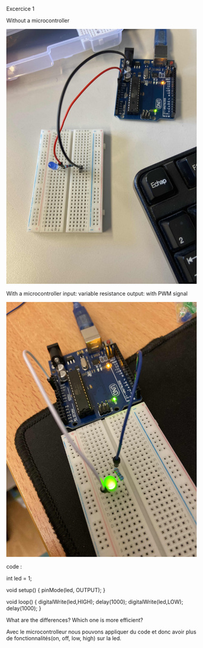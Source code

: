 Excercice 1

Without a microcontroller

<img src="without_microcontroller.jpg" alt="without_microcontroller">

With a microcontroller
    input: variable resistance
    output: with PWM signal

<img src="with_microcontroller.jpg" alt="with_microcontroller">

code :

int led = 1;

void setup() {
    pinMode(led, OUTPUT);
}

void loop() {
      digitalWrite(led,HIGH);
      delay(1000);
      digitalWrite(led,LOW);
      delay(1000);
}

What are the differences? Which one is more efficient?

Avec le microcontrolleur nous pouvons appliquer du code et donc avoir plus de fonctionnalités(on, off, low, high) sur la led.
